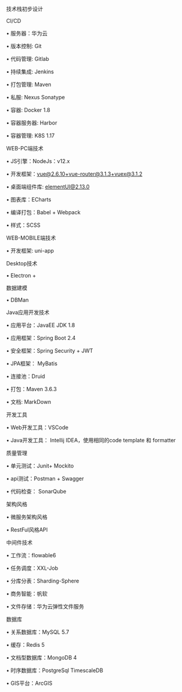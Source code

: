 技术栈初步设计

CI/CD

•    服务器：华为云

•    版本控制: Git

•    代码管理: Gitlab

•    持续集成: Jenkins

•    打包管理: Maven

•    私服: Nexus Sonatype

•    容器: Docker 1.8

•  容器服务器: Harbor

•    容器管理: K8S 1.17

WEB-PC端技术

•    JS引擎：NodeJs：v12.x

•    开发框架：vue@2.6.10+vue-router@3.1.3+vuex@3.1.2

•    桌面端组件库: elementUI@2.13.0

•    图表库：ECharts

•    编译打包：Babel + Webpack

•    样式：SCSS

WEB-MOBILE端技术

•    开发框架: uni-app

Desktop技术

•    Electron + 

数据建模

•    DBMan

Java应用开发技术

•    应用平台：JavaEE JDK 1.8

•    应用框架：Spring Boot 2.4

•    安全框架：Spring Security + JWT

•    JPA框架： MyBatis

•    连接池：Druid

•    打包：Maven 3.6.3

•    文档: MarkDown

开发工具

•    Web开发工具：VSCode

•    Java开发工具： Intellij IDEA，使用相同的code template 和 formatter

质量管理

•    单元测试：Junit+ Mockito

•    api测试：Postman + Swagger

•    代码检查： SonarQube

架构风格

•    微服务架构风格

•    RestFul风格API

中间件技术

•    工作流：flowable6

•    任务调度：XXL-Job

•    分库分表：Sharding-Sphere

•    商务智能：帆软

•    文件存储：华为云弹性文件服务

数据库

•    关系数据库：MySQL 5.7

•    缓存：Redis 5

•    文档型数据库：MongoDB 4

•    时序数据库：PostgreSql TimescaleDB

•    GIS平台：ArcGIS

 